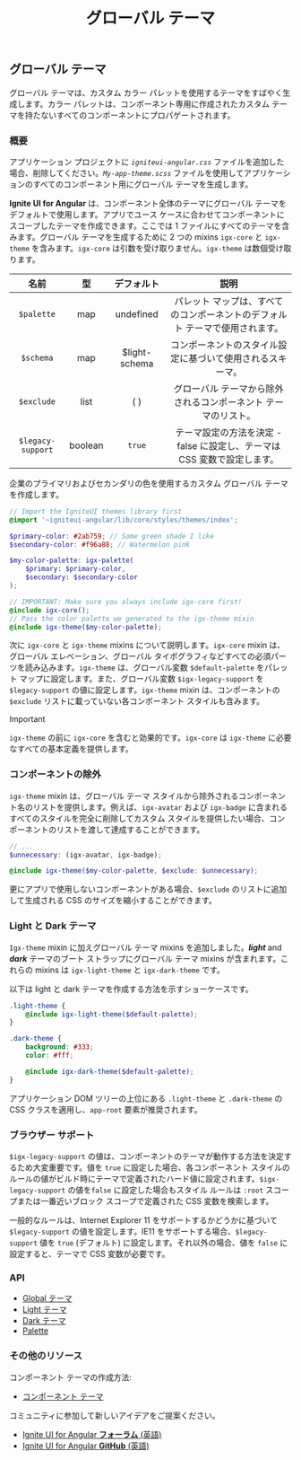 ﻿---
title: グローバル テーマ
_description: Ignite UI for Angular Theming コンポーネントは SASS で開発されます。使用が簡単な API は単一のコンポーネント、複数のコンポーネント、またはスイート全体のスタイル変更を適用できます。
_keywords: Ignite UI for Angular, UI コントロール, Angular ウィジェット, web ウィジェット, UI ウィジェット, Angular, ネイティブ Angular コンポーネント スイート, ネイティブ Angular コントロール, ネイティブ Angular コンポーネント ライブラリ, ネイティブ Angular コンポーネント, Angular Theming コンポーネント, Angular テーマ
_language: ja
---

## グローバル テーマ
<div class="highlight">グローバル テーマは、カスタム カラー パレットを使用するテーマをすばやく生成します。カラー パレットは、コンポーネント専用に作成されたカスタム テーマを持たないすべてのコンポーネントにプロパゲートされます。</div>
<div class="divider"></div>

### 概要
アプリケーション プロジェクトに _`igniteui-angular.css`_ ファイルを追加した場合、削除してください。_`My-app-theme.scss`_ ファイルを使用してアプリケーションのすべてのコンポーネント用にグローバル テーマを生成します。

**Ignite UI for Angular** は、コンポーネント全体のテーマにグローバル テーマをデフォルトで使用します。アプリでユース ケースに合わせてコンポーネントにスコープしたテーマを作成できます。ここでは 1 ファイルにすべてのテーマを含みます。グローバル テーマを生成するために 2 つの mixins `igx-core` と `igx-theme` を含みます。`igx-core` は引数を受け取りません。`igx-theme` は数個受け取ります。

| 名前              |  型   | デフォルト            | 説明                                                                           |
| :---------------: | :-----: | :---------------:  | :-----------------------------------------------------------------------------------: |
| `$palette`        | map     | undefined          | パレット マップは、すべてのコンポーネントのデフォルト テーマで使用されます。             |
| `$schema`         | map     | $light-schema      | コンポーネントのスタイル設定に基づいて使用されるスキーマ。                                  |
| `$exclude`        | list    | ( )                | グローバル テーマから除外されるコンポーネント テーマのリスト。                     |
| `$legacy-support` | boolean | `true`             | テーマ設定の方法を決定 - false に設定し、テーマは CSS 変数で設定します。 |

<div class="divider"></div>

企業のプライマリおよびセカンダリの色を使用するカスタム グローバル テーマを作成します。

```scss
// Import the IgniteUI themes library first
@import '~igniteui-angular/lib/core/styles/themes/index';

$primary-color: #2ab759; // Some green shade I like
$secondary-color: #f96a88; // Watermelon pink

$my-color-palette: igx-palette(
    $primary: $primary-color,
    $secondary: $secondary-color
);

// IMPORTANT: Make sure you always include igx-core first!
@include igx-core();
// Pass the color palette we generated to the igx-theme mixin
@include igx-theme($my-color-palette);
```

次に `igx-core` と `igx-theme` mixins について説明します。`igx-core` mixin は、グローバル エレベーション、グローバル タイポグラフィなどすべての必須パーツを読み込みます。`igx-theme` は、グローバル変数 `$default-palette` をパレット マップに設定します。また、グローバル変数 `$igx-legacy-support` を `$legacy-support` の値に設定します。`igx-theme` mixin は、コンポーネントの `$exclude` リストに載っていない各コンポーネント スタイルも含みます。 

> [!IMPORTANT]
> `igx-theme` の前に `igx-core` を含むと効果的です。`igx-core` は `igx-theme` に必要なすべての基本定義を提供します。

### コンポーネントの除外
<div class="divider--half"></div>

`igx-theme` mixin は、グローバル テーマ スタイルから除外されるコンポーネント名のリストを提供します。例えば、`igx-avatar` および `igx-badge` に含まれるすべてのスタイルを完全に削除してカスタム スタイルを提供したい場合、コンポーネントのリストを渡して達成することができます。

```scss
// ...
$unnecessary: (igx-avatar, igx-badge);

@include igx-theme($my-color-palette, $exclude: $unnecessary);
```

更にアプリで使用しないコンポーネントがある場合、`$exclude` のリストに追加して生成される CSS のサイズを縮小することができます。

### Light と Dark テーマ

`Igx-theme` mixin に加えグローバル テーマ mixins を追加しました。*__light__* and *__dark__* テーマのブート ストラップにグローバル テーマ mixins が含まれます。これらの mixins は `igx-light-theme` と `igx-dark-theme` です。

以下は light と dark テーマを作成する方法を示すショーケースです。

```scss
.light-theme {
    @include igx-light-theme($default-palette);
}

.dark-theme {
    background: #333;
    color: #fff;

    @include igx-dark-theme($default-palette);
}
```
アプリケーション DOM ツリーの上位にある `.light-theme` と `.dark-theme` の CSS クラスを適用し、`app-root` 要素が推奨されます。

### ブラウザー サポート
<div class="divider--half"></div>

`$igx-legacy-support` の値は、コンポーネントのテーマが動作する方法を決定するため大変重要です。値を `true` に設定した場合、各コンポーネント スタイルのルールの値がビルド時にテーマで定義されたハード値に設定されます。`$igx-legacy-support` の値を`false` に設定した場合もスタイル ルールは `:root` スコープまたは一番近いブロック スコープで定義された CSS 変数を検索します。

一般的なルールは、Internet Explorer 11 をサポートするかどうかに基づいて `$legacy-support` の値を設定します。IE11 をサポートする場合、`$legacy-support` 値を `true` (デフォルト) に設定します。それ以外の場合、値を `false` に設定すると、テーマで CSS 変数が必要です。

### API
* [Global テーマ]({environment:sassApiUrl}/index.html#mixin-igx-theme)
* [Light テーマ]({environment:sassApiUrl}/index.html#mixin-igx-light-theme)
* [Dark テーマ]({environment:sassApiUrl}/index.html#mixin-igx-dark-theme)
* [Palette]({environment:sassApiUrl}/index.html#function-igx-palette)

<div class="divider--half"></div>

### その他のリソース
<div class="divider--half"></div>

コンポーネント テーマの作成方法:

* [コンポーネント テーマ](component-themes.md)

コミュニティに参加して新しいアイデアをご提案ください。

* [Ignite UI for Angular **フォーラム** (英語)](https://www.infragistics.com/community/forums/f/ignite-ui-for-angular)
* [Ignite UI for Angular **GitHub** (英語)](https://github.com/IgniteUI/igniteui-angular)